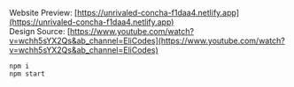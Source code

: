 Website Preview: [https://unrivaled-concha-f1daa4.netlify.app](https://unrivaled-concha-f1daa4.netlify.app)  
Design Source: [https://www.youtube.com/watch?v=wchh5sYX2Qs&ab_channel=EliCodes](https://www.youtube.com/watch?v=wchh5sYX2Qs&ab_channel=EliCodes)  
  
   

```
npm i
npm start
```
